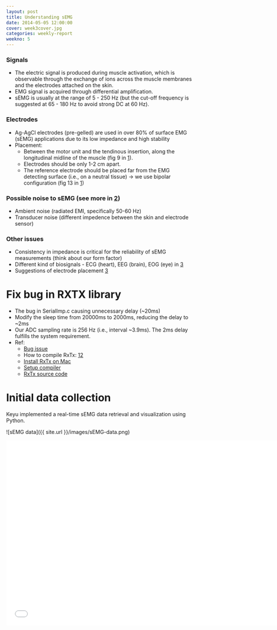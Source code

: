 ```yaml
---
layout: post
title: Understanding sEMG
date: 2014-05-05 12:00:00
cover: week3cover.jpg
categories: weekly-report
weekno: 5
---
```



### Signals

* The electric signal is produced during muscle activation, which is observable through the exchange of ions across the muscle membranes and the electrodes attached on the skin.
* EMG signal is acquired through differential amplification.
* sEMG is usually at the range of 5 - 250 Hz (but the cut-off frequency is suggested at 65 - 180 Hz to avoid strong DC at 60 Hz).

### Electrodes
* Ag-AgCl electrodes (pre-gelled) are used in over 80% of surface EMG (sEMG) applications due to its low impedance and high stability
* Placement: 
    * Between the motor unit and the tendinous insertion, along the longitudinal midline of the muscle (fig 9 in [1]).
    * Electrodes should be only 1-2 cm apart.
    * The reference electrode should be placed far from the EMG detecting surface (i.e., on a neutral tissue) → we use bipolar configuration (fig 13 in [1][1])

### Possible noise to sEMG (see more in [2][2])

* Ambient noise (radiated EMI, specifically 50-60 Hz)
* Transducer noise (different impedence between the skin and electrode sensor)

### Other issues

* Consistency in impedance is critical for the reliability of sEMG measurements (think about our form factor)
* Different kind of biosignals - ECG (heart), EEG (brain), EOG (eye) in [3][3]
* Suggestions of electrode placement [3][3]

[1]: http://cdn.intechopen.com/pdfs-wm/40131.pdf "Signal Acquisition Using Surface EMG and Circuit Design Considerations for Robotic Prosthesis"
[2]: http://www.bortec.ca/Images/pdf/EMG%20measurement%20and%20recording.pdf "Important Factors in Surface EMG Measurement"
[3]: http://www.elin.ttu.ee/mesel/Study/Subjects/0070BME/Content/BioElect/BESignal/BEsignal.htm "Bioelectric signals"


# Fix bug in RXTX library

* The bug in SerialImp.c causing unnecessary delay (~20ms)
* Modify the sleep time from 20000ms to 2000ms, reducing the delay to ~2ms
* Our ADC sampling rate is 256 Hz (i.e., interval ~3.9ms). The 2ms delay fulfills the system requirement.
* Ref:
    * [Bug issue](http://neophob.com/2011/04/serial-latency-teensy-vs-arduino/)
    * How to compile RxTx: [1](http://warrior-of-agape.blogspot.com/2013/02/serial-communication-in-java-16-for-mac.html)[2](http://stackoverflow.com/questions/13139765/rxtxserial-dll-for-macos-10-8)
    * [Install RxTx on Mac](http://blog.brianhemeryck.me/installing-rxtx-on-mac-os-mountain-lion/)
    * [Setup compiler](http://www.quora.com/Mostafa-Ali-Elganainy/Posts/RVM-ruby-Installation-error-on-Mac)
    * [RxTx source code](https://github.com/ektor5/rxtx-2.2pre2)
    


# Initial data collection

Keyu implemented a real-time sEMG data retrieval and visualization using Python.

![sEMG data]({{ site.url }}/images/sEMG-data.png)


<iframe src="//player.vimeo.com/video/94248218" width="734" height="500"
frameborder="0" webkitallowfullscreen mozallowfullscreen
allowfullscreen></iframe>
